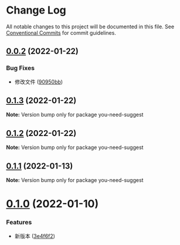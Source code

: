# Change Log

All notable changes to this project will be documented in this file.
See [Conventional Commits](https://conventionalcommits.org) for commit guidelines.

## [0.0.2](https://github.com/lihaizhong/toolkit/compare/you-need-suggest@0.1.3...you-need-suggest@0.0.2) (2022-01-22)


### Bug Fixes

* 修改文件 ([90950bb](https://github.com/lihaizhong/toolkit/commit/90950bbd62d979ed9ca5604192f01a3d6e7764dd))





## [0.1.3](https://github.com/lihaizhong/toolkit/compare/you-need-suggest@0.1.2...you-need-suggest@0.1.3) (2022-01-22)

**Note:** Version bump only for package you-need-suggest





## [0.1.2](https://github.com/lihaizhong/toolkit/compare/you-need-suggest@0.1.1...you-need-suggest@0.1.2) (2022-01-22)

**Note:** Version bump only for package you-need-suggest





## [0.1.1](https://github.com/lihaizhong/toolkit/compare/you-need-suggest@0.1.0...you-need-suggest@0.1.1) (2022-01-13)

**Note:** Version bump only for package you-need-suggest





# [0.1.0](https://github.com/lihaizhong/toolkit/compare/you-need-suggest@1.1.0...you-need-suggest@0.1.0) (2022-01-10)


### Features

* 新版本 ([3e4f6f2](https://github.com/lihaizhong/toolkit/commit/3e4f6f2b47b7dab28a0a04b9ac24784000e8565b))
